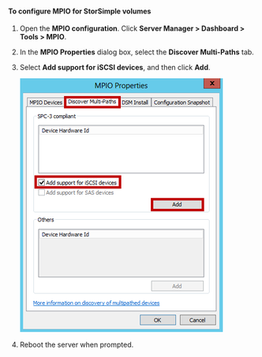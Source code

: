 #### To configure MPIO for StorSimple volumes
1. Open the **MPIO configuration**. Click **Server Manager > Dashboard > Tools > MPIO**.
2. In the **MPIO Properties** dialog box, select the **Discover Multi-Paths** tab.
3. Select **Add support for iSCSI devices**, and then click **Add**.  
   
    ![MPIO Properties Discover Multi Paths](./media/storsimple-configure-mpio-volumes/IC741003.png)
4. Reboot the server when prompted.

